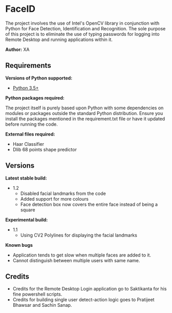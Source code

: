 # FaceID
The project involves the use of Intel's OpenCV library in conjunction with Python for Face Detection, Identification and Recognition. The sole purpose of this project is to eliminate the use of typing passwords for logging into Remote Desktop and running applications within it.


**Author:** XA

Requirements
---
**Versions of Python supported:**
- [Python 3.5+](https://www.python.org/downloads/)

**Python packages required:**

The project itself is purely based upon Python with some dependencies on modules or packages outside the standard Python distribution. Ensure you install the packages mentioned in the requirement.txt file or have it updated before running the code.

**External files required:**

* Haar Classifier
* Dlib 68 points shape predictor

Versions
---
**Latest stable build:**
* 1.2
  * Disabled facial landmarks from the code
  * Added support for more colours
  * Face detection box now covers the entire face instead of being a square

**Experimental build:**
* 1.1
  * Using CV2 Polylines for displaying the facial landmarks

**Known bugs**
* Application tends to get slow when multiple faces are added to it.
* Cannot distinguish between multiple users with same name.

Credits
---
* Credits for the Remote Desktop Login application go to Saktikanta for his fine powershell scripts.
* Credits for building single user detect-action logic goes to Pratijeet Bhawsar and Sachin Sanap.
